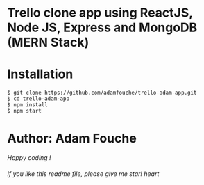 # Trello clone app using ReactJS, Node JS, Express and MongoDB (MERN Stack)

# Installation

```
$ git clone https://github.com/adamfouche/trello-adam-app.git
$ cd trello-adam-app
$ npm install
$ npm start

```

# Author: Adam Fouche

_Happy coding !_
###### If you like this readme file, please give me star! heart
